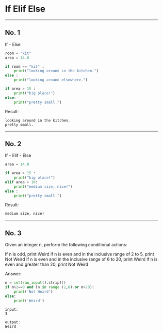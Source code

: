 # If Elif Else
---
## No. 1
If - Else
```python
room = "kit"
area = 14.0

if room == "kit" :
    print("looking around in the kitchen.")
else :
    print("looking around elsewhere.")

if area > 15 :
    print("big place!")
else:
    print("pretty small.")
```
Result:
```
looking around in the kitchen.
pretty small.
```

---
## No. 2
If - Elif - Else
```python
area = 14.0

if area > 15 :
    print("big place!")
elif area > 10:
    print("medium size, nice!")
else :
    print("pretty small.")
```
Result:
```
medium size, nice!
```

---
## No. 3
Given an integer n, perform the following conditional actions:

If n is odd, print Weird
If n is even and in the inclusive range of 2 to 5, print Not Weird
If n is even and in the inclusive range of 6 to 20, print Weird
If n is even and greater than 20, print Not Weird

Answer:
```python
n = int(raw_input().strip())
if n%2==0 and (n in range (2,6) or n>20):
    print('Not Weird')
else:
    print('Weird')
```
```
input:
3

output:
Weird
```
